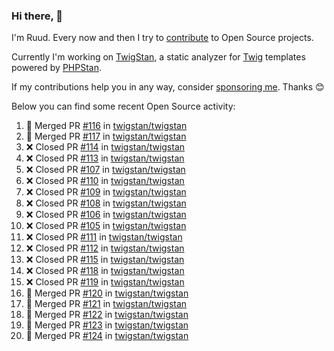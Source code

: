 ### Hi there, 👋

I'm Ruud. Every now and then I try to [contribute](https://github.com/pulls?q=+is%3Apr+author%3Aruudk+archived%3Afalse+is%3Apublic+) to Open Source projects.

Currently I'm working on [TwigStan](https://github.com/twigstan), a static analyzer for [Twig](https://twig.symfony.com/) templates powered by [PHPStan](https://phpstan.org/).

If my contributions help you in any way, consider [sponsoring me](https://github.com/sponsors/ruudk). Thanks 😊

Below you can find some recent Open Source activity:

<!--START_SECTION:activity-->
1. 🎉 Merged PR [#116](https://github.com/twigstan/twigstan/pull/116) in [twigstan/twigstan](https://github.com/twigstan/twigstan)
2. 🎉 Merged PR [#117](https://github.com/twigstan/twigstan/pull/117) in [twigstan/twigstan](https://github.com/twigstan/twigstan)
3. ❌ Closed PR [#114](https://github.com/twigstan/twigstan/pull/114) in [twigstan/twigstan](https://github.com/twigstan/twigstan)
4. ❌ Closed PR [#113](https://github.com/twigstan/twigstan/pull/113) in [twigstan/twigstan](https://github.com/twigstan/twigstan)
5. ❌ Closed PR [#107](https://github.com/twigstan/twigstan/pull/107) in [twigstan/twigstan](https://github.com/twigstan/twigstan)
6. ❌ Closed PR [#110](https://github.com/twigstan/twigstan/pull/110) in [twigstan/twigstan](https://github.com/twigstan/twigstan)
7. ❌ Closed PR [#109](https://github.com/twigstan/twigstan/pull/109) in [twigstan/twigstan](https://github.com/twigstan/twigstan)
8. ❌ Closed PR [#108](https://github.com/twigstan/twigstan/pull/108) in [twigstan/twigstan](https://github.com/twigstan/twigstan)
9. ❌ Closed PR [#106](https://github.com/twigstan/twigstan/pull/106) in [twigstan/twigstan](https://github.com/twigstan/twigstan)
10. ❌ Closed PR [#105](https://github.com/twigstan/twigstan/pull/105) in [twigstan/twigstan](https://github.com/twigstan/twigstan)
11. ❌ Closed PR [#111](https://github.com/twigstan/twigstan/pull/111) in [twigstan/twigstan](https://github.com/twigstan/twigstan)
12. ❌ Closed PR [#112](https://github.com/twigstan/twigstan/pull/112) in [twigstan/twigstan](https://github.com/twigstan/twigstan)
13. ❌ Closed PR [#115](https://github.com/twigstan/twigstan/pull/115) in [twigstan/twigstan](https://github.com/twigstan/twigstan)
14. ❌ Closed PR [#118](https://github.com/twigstan/twigstan/pull/118) in [twigstan/twigstan](https://github.com/twigstan/twigstan)
15. ❌ Closed PR [#119](https://github.com/twigstan/twigstan/pull/119) in [twigstan/twigstan](https://github.com/twigstan/twigstan)
16. 🎉 Merged PR [#120](https://github.com/twigstan/twigstan/pull/120) in [twigstan/twigstan](https://github.com/twigstan/twigstan)
17. 🎉 Merged PR [#121](https://github.com/twigstan/twigstan/pull/121) in [twigstan/twigstan](https://github.com/twigstan/twigstan)
18. 🎉 Merged PR [#122](https://github.com/twigstan/twigstan/pull/122) in [twigstan/twigstan](https://github.com/twigstan/twigstan)
19. 🎉 Merged PR [#123](https://github.com/twigstan/twigstan/pull/123) in [twigstan/twigstan](https://github.com/twigstan/twigstan)
20. 🎉 Merged PR [#124](https://github.com/twigstan/twigstan/pull/124) in [twigstan/twigstan](https://github.com/twigstan/twigstan)
<!--END_SECTION:activity-->
